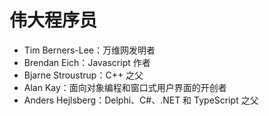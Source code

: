 # 伟大程序员


- Tim Berners-Lee：万维网发明者
- Brendan Eich：Javascript 作者
- Bjarne Stroustrup：C++ 之父
- Alan Kay：面向对象编程和窗口式用户界面的开创者
- Anders Hejlsberg：Delphi、C#、.NET 和 TypeScript 之父

